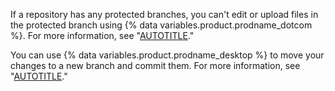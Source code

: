 If a repository has any protected branches, you can't edit or upload files in the protected branch using {% data variables.product.prodname_dotcom %}. For more information, see "[AUTOTITLE](/repositories/configuring-branches-and-merges-in-your-repository/defining-the-mergeability-of-pull-requests/about-protected-branches)."

You can use {% data variables.product.prodname_desktop %} to move your changes to a new branch and commit them. For more information, see "[AUTOTITLE](/desktop/contributing-and-collaborating-using-github-desktop/making-changes-in-a-branch/committing-and-reviewing-changes-to-your-project)."
